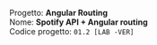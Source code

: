 Progetto: **Angular Routing**<br>
Nome: **Spotify API + Angular routing**<br>
Codice progetto: `01.2 [LAB -VER]`